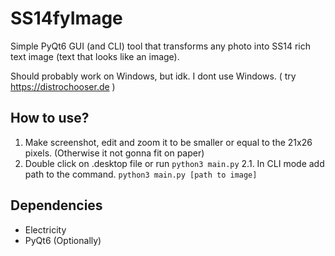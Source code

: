 # SS14fyImage

Simple PyQt6 GUI (and CLI) tool that transforms any photo into SS14 rich text image (text that looks like an image).

Should probably work on Windows, but idk. I dont use Windows. ( try https://distrochooser.de )

## How to use?

1. Make screenshot, edit and zoom it to be smaller or equal to the 21x26 pixels. (Otherwise it not gonna fit on paper)
2. Double click on .desktop file or run `python3 main.py`
2.1. In CLI mode add path to the command. `python3 main.py [path to image]`

## Dependencies
- Electricity
- PyQt6 (Optionally)
